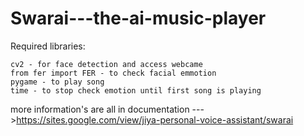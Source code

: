 # Swarai---the-ai-music-player
Required libraries:

    cv2 - for face detection and access webcame
    from fer import FER - to check facial emmotion
    pygame - to play song
    time - to stop check emotion until first song is playing

more information's are all in documentation --->https://sites.google.com/view/jiya-personal-voice-assistant/swarai


